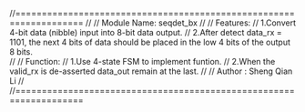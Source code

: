 //===================================================================
//
//	Module Name: seqdet_bx
//
//	Features:
//		1.Convert 4-bit data (nibble) input into 8-bit data output.
//		2.After detect data_rx = 1101, the next 4 bits of data should be placed in the low 4 bits of the output 8 bits.  	
//
//	Function:
//  	1.Use 4-state FSM to implement funtion.
//      2.When the valid_rx is de-asserted data_out remain at the last. 
//
//	Author : Sheng Qian Li
//
//===================================================================
